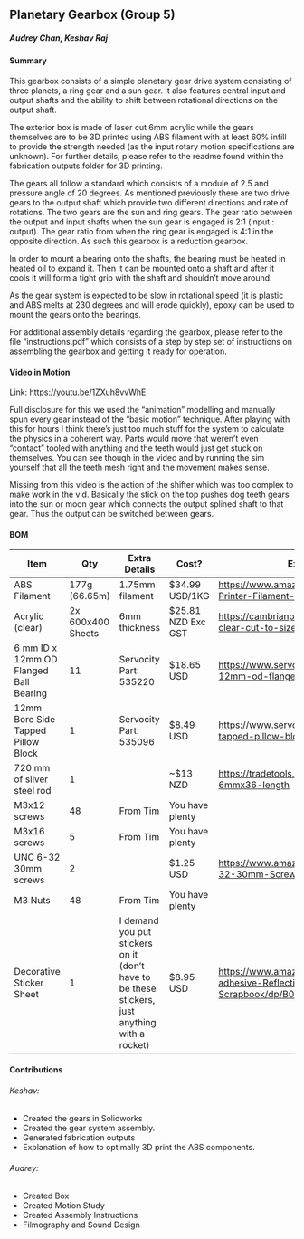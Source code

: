## Planetary Gearbox (Group 5)
##### Audrey Chan, Keshav Raj

#### Summary
This gearbox consists of a simple planetary gear drive system consisting of three planets, a ring gear and a sun gear. It also features central input and output shafts and the ability to shift between rotational directions on the output shaft.

The exterior box is made of laser cut 6mm acrylic while the gears themselves are to be 3D printed using ABS filament with at least 60% infill to provide the strength needed (as the input rotary motion specifications are unknown). For further details, please refer to the readme found within the fabrication outputs folder for 3D printing.


The gears all follow a standard which consists of a module of 2.5 and pressure angle of 20 degrees. As mentioned previously there are two drive gears to the output shaft which provide two different directions and rate of rotations. The two gears are the sun and ring gears.
The gear ratio between the output and input shafts when the sun gear is engaged is 2:1 (input : output). The gear ratio from when the ring gear is engaged is 4:1 in the opposite direction. As such this gearbox is a reduction gearbox.


In order to mount a bearing onto the shafts, the bearing must be heated in heated oil to expand it. Then it can be mounted onto a shaft and after it cools it will form a tight grip with the shaft and shouldn’t move around.

As the gear system is expected to be slow in rotational speed (it is plastic and ABS melts at 230 degrees and will erode quickly), epoxy can be used to mount the gears onto the bearings.


For additional assembly details regarding the gearbox, please refer to the file “instructions.pdf” which consists of a step by step set of instructions on assembling the gearbox and getting it ready for operation.

#### Video in Motion
Link: https://youtu.be/1ZXuh8vvWhE

Full disclosure for this we used the “animation” modelling and manually spun every gear instead of the “basic motion” technique. After playing with this for hours I think there’s just too much stuff for the system to calculate the physics in a coherent way. Parts would move that weren’t even “contact” tooled with anything and the teeth would just get stuck on themselves. You can see though in the video and by running the sim yourself that all the teeth mesh right and the movement makes sense.


Missing from this video is the action of the shifter which was too complex to make work in the vid. Basically the stick on the top pushes dog teeth gears into the sun or moon gear which connects the output splined shaft to that gear. Thus the output can be switched between gears.

#### BOM

| Item                                   | Qty               | Extra Details                                                                                  | Cost?              | External Links:                                                                                     |
|----------------------------------------|-------------------|------------------------------------------------------------------------------------------------|--------------------|-----------------------------------------------------------------------------------------------------|
| ABS Filament                           | 177g (66.65m)     | 1.75mm filament                                                                                | $34.99 USD/1KG     | https://www.amazon.com/Dremel-Nylon-Printer-Filament-Diameter/dp/B076MBTJBR/                        |
| Acrylic (clear)                        | 2x 600x400 Sheets | 6mm thickness                                                                                  | $25.81 NZD Exc GST | https://cambrianplastics.co.nz/product/acrylic-clear-cut-to-size-2/                                 |
| 6 mm ID x 12mm OD Flanged Ball Bearing | 11                | Servocity Part: 535220                                                                         | $18.65 USD         | https://www.servocity.com/6mm-id-x-12mm-od-flanged-ball-bearing-2-pack/                             |
| 12mm Bore Side Tapped Pillow Block     | 1                 | Servocity Part: 535096                                                                         | $8.49 USD          | https://www.servocity.com/12mm-bore-side-tapped-pillow-block/                                       |
| 720 mm of silver steel rod             | 1                 |                                                                                                | ~$13 NZD           | https://tradetools.co.nz/products/silver-steel-6mmx36-length                                        |
| M3x12 screws                           | 48                | From Tim                                                                                       | You have plenty    |                                                                                                     |
| M3x16 screws                           | 5                 | From Tim                                                                                       | You have plenty    |                                                                                                     |
| UNC 6-32 30mm screws                   | 2                 |                                                                                                | $1.25 USD          | https://www.amazon.com/Phobya-UNC-6-32-30mm-Screws/dp/B004CLJLKI                                    |
| M3 Nuts                                | 48                | From Tim                                                                                       | You have plenty    |                                                                                                     |
| Decorative Sticker Sheet               | 1                 | I demand you put stickers on it (don’t have to be these stickers, just anything with a rocket) | $8.95 USD          | https://www.amazon.com/SPACE-Self-adhesive-Reflective-Decorative-Scrapbook/dp/B076CWYRM2/ref=sr_1_3 |

#### Contributions

###### Keshav:

* Created the gears in Solidworks
* Created the gear system assembly.
* Generated fabrication outputs
* Explanation of how to optimally 3D print the ABS components.

###### Audrey:

* Created Box
* Created Motion Study
* Created Assembly Instructions
* Filmography and Sound Design
